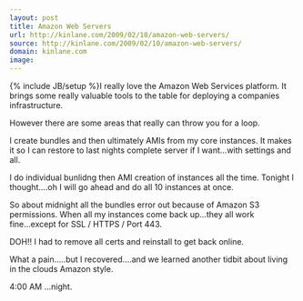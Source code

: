 ```yaml
---
layout: post
title: Amazon Web Servers
url: http://kinlane.com/2009/02/10/amazon-web-servers/
source: http://kinlane.com/2009/02/10/amazon-web-servers/
domain: kinlane.com
image: 
---
```

{% include JB/setup %}I really love the Amazon Web Services platform. It brings some really valuable tools to the table for deploying a companies infrastructure.<p></p>
However there are some areas that really can throw you for a loop.<p></p>
I create bundles and then ultimately AMIs from my core instances. It makes it so I can restore to last nights complete server if I want...with settings and all.<p></p>
I do individual bunlidng then AMI creation of instances all the time. Tonight I thought....oh I will go ahead and do all 10 instances at once.<p></p>
So about midnight all the bundles error out because of Amazon S3 permissions. When all my instances come back up...they all work fine...except for SSL / HTTPS / Port 443.<p></p>
DOH!! I had to remove all certs and reinstall to get back online.<p></p>
What a pain.....but I recovered....and we learned another tidbit about living in the clouds Amazon style.<p></p>
4:00 AM ...night.